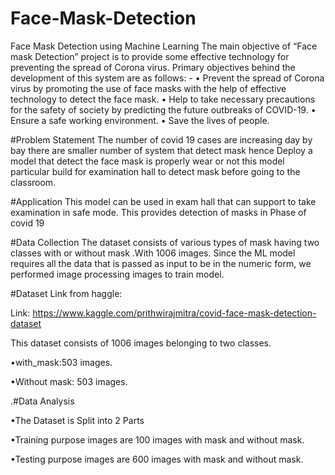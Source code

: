 # Face-Mask-Detection
Face Mask Detection using Machine Learning
The main objective of “Face mask Detection” project is to provide some effective technology for preventing the spread of Corona virus. Primary objectives behind the development of this system are as follows: - 
• Prevent the spread of Corona virus by promoting the use of face masks with the help of effective technology to detect the face mask. 
• Help to take necessary precautions for the safety of society by predicting the future outbreaks of COVID-19. 
• Ensure a safe working environment. 
• Save the lives of people.


#Problem Statement The number of covid 19 cases are increasing day by bay there are  smaller number of system that detect mask hence Deploy a model that detect the face mask is properly wear or not this model particular build for examination hall to detect mask before going to the classroom.


#Application This model can be used in exam hall that can support to take examination in safe mode. This provides detection of masks in Phase of covid 19

#Data Collection The dataset consists of various types of mask having two classes with or without mask .With 1006 images. Since the ML model requires all the data that is passed as input to be in the numeric form, we performed image processing images to train model.

#Dataset Link from haggle:

Link: https://www.kaggle.com/prithwirajmitra/covid-face-mask-detection-dataset

This dataset consists of 1006 images belonging to two classes.

•with_mask:503 images.

•Without mask: 503 images.

.#Data  Analysis

•The Dataset is Split into 2 Parts

•Training purpose images are 100 images with mask and without mask.

•Testing purpose images are 600 images with mask and without mask.

